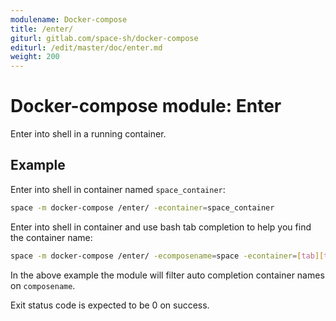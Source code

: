 ```yaml
---
modulename: Docker-compose
title: /enter/
giturl: gitlab.com/space-sh/docker-compose
editurl: /edit/master/doc/enter.md
weight: 200
---
```

# Docker-compose module: Enter

Enter into shell in a running container.


## Example

Enter into shell in container named `space_container`:
```sh
space -m docker-compose /enter/ -econtainer=space_container
```  

Enter into shell in container and use bash tab completion to help you find the container name:  
```sh
space -m docker-compose /enter/ -ecomposename=space -econtainer=[tab][tab]
```

In the above example the module will filter auto completion container names on `composename`.

Exit status code is expected to be 0 on success.
